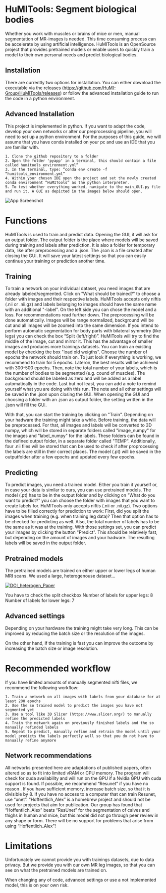 
# HuMITools: Segment biological bodies

Whether you work with muscles or brains of mice or men, manual segmentation of MR-images is needed. This time consuming process can be accelerate by using artificial intelligence.
HuMITools is an OpenSource project that provides pretrained models or enable users to quickly train a model to their own personal needs and predict biological bodies.

## Installation

There are currently two options for installation. You can either download the executable via the releases (https://github.com/HuMI-Group/HuMITools/releases) or follow the advanced installation guide to run the code in a python environment.

## Advanced Installation

This project is implemented in python. If you want to adapt the code, develop your own networks or alter our preprocessing pipeline, you will need to set up a python environment. For the purposes of this guide, we will assume that you have conda installed on your pc and use an IDE that you are familiar with.

    1. Clone the github repository to a folder
    2. Open the folder 'pyapp' in a terminal, this should contain a file called humitools_environment.yml”
    3. In the terminal, type: “conda env create -f “humitools_environment.yml”
    4. Within your chosen IDE open the project and set the newly created conda environment “HuMITools” as the python interpreter. 
    5. To test whether everything worked, navigate to the main_GUI.py file and run it. A GUI as depicted in the images below should open.

![App Screenshot](https://via.placeholder.com/468x300?text=App+Screenshot+Here)

# Functions
HuMITools is used to train and predict data. Opening the GUI, it will ask for an output folder. The output folder is the place where models will be saved during training and labels after prediction. It is also a folder for temporary data, like after preprocessing and a .json. The .json is a file created after closing the GUI. It will save your latest settings so that you can easily continue your training or prediction another time.

## Training
To train a network on your individual dataset, you need images that are already labeled/segmented. Click on "What should be trained?" to choose a folder with images and their respective labels. HuMITools accepts only niftis (.nii or .nii.gz) and labels belonging to images should have the same name with an additional "-label".
On the left side you can chose the model and a loss. For recommendations read further down. The preprocessing will be done automatically. Images will be range normalized, background will be cut and all images will be zoomed into the same dimension. If you intend to perform automatic segmentation for body parts with bilateral symmetry (like legs) you can check the box “Split (left/right)”. HuMITools will try to find the middle of the image, cut and mirror it. This has the advantage of smaller images and produces more trainings datasets. You can train an existing model by checking the box "load old weigths". Choose the number of epochs the network should train on. To just look if everything is working, we recommend to train for 5 epochs. Lateron, the best results will be achieved with 300-500 epochs. Then, note the total number of your labels, which is the number of bodies to be segmented (e.g. cound of muscles). The background should be labeled as zero and will be added as a label automatically in the code. Last but not least, you can add a note to remind yourself what you are doing with this run. The note and all other settings will be saved in the .json upon closing the GUI. When opening the GUI and choosing a folder with an .json as output folder, the setting written in the .json will fill the GUI.

With that, you can start the training by clicking on "Train". Depending on your hadware the training might take a while. Before training, the data will be preprocessed. For that, all images and labels will be converted to 3D numpy, which will be stored in separate folders called "image_numpy" for the images and "label_numpy" for the labels. These folders can be found in the defined output folder, in a separate folder called "TEMP". Additionally, four .nii files will be stored that can be used to check if after proprocessing the labels are still in their correct places. The model (.pt) will be saved in the outputfolder after a few epochs and updated every few epochs.

## Predicting
To predict images, you need a trained model. Either you train it yourself or, in case your data is similar to ours, you can use pretrained models. The model (.pt) has to be in the output folder and by clicking on "What do you want to predict?" you can choose the folder with images that you want to create labels for. HuMITools only accepts niftis (.nii or .nii.gz). Two options have to be filled correctly for prediction to work: First, did you split the images when training (e.g. when training leg data)? Then that option has to be checked for predicting as well. Also, the total number of labels has to be the same as it was at the training. With those settings set, you can predict your images by clicking the button "Predict". This should be relatively fast, but depending on the amount of images and your hadware. The resulting labels will be saved in the output folder.


## Pretrained models
The pretrained models are trained on either upper or lower legs of human MRI scans.
We used a large, heterogenouse dataset... 

[![DOI_heterogen_Paper](https://img.shields.io/badge/DOI-10.3390/diagnostics11101747-blue.svg)](https://www.mdpi.com/2075-4418/11/10/1747)

You have to check the split checkbox
Number of labels for upper legs: 8
Number of labels for lower legs: 7


## Advanced settings
Depending on your hardware the training might take very long. This can be improved by reducing the batch size or the resolution of the images.

On the other hand, if the training is fast you can improve the outcome by increasing the batch size or image resolution.


# Recommended workflow
If you have limited amounts of manually segmented nifti files, we recommend the following workflow:

    1. Train a network on all images with labels from your database for at least 200 epochs
    2. Use the so trained model to predict the images you have not segmented yet
    3. Use a tool like 3D Slicer (https://www.slicer.org/) to manually refine the predicted labels
    4. Train the network again on previously finished labels and the so manually refinded labels 
    5. Repeat to predict, manually refine and retrain the model until your model predicts the labels perfectly well so that you do not have to manually refine anymore

## Network recommendations

All networks presented here are adaptations of published papers, often altered so as to fit into limited vRAM or CPU memory. The program will check for cuda availability and will run on the GPU if a Nvidia GPU with cuda support is found.
If possible, we recommend “Resunet” if you have no reason . If you have sufficient memory, increase batch size, so that it is divisible by 8. If you have no access to a computer that can train Resunet, use “unet”. 
“Hoffentlich_Alex” is a homebrew project and should not be used for projects that aim for publication. Our group has found that “Hoffentlich_Alex” beats “ResUnet” for the segmentation of calves and thighs in human and mice, but this model did not go through peer review in any shape or form. 
There will be no support for problems that arise from using “Hoffentlich_Alex”!


# Limitations
Unfortunately we cannot provide you with trainings datasets, due to data privacy. But we provide you with our own MR leg images, so that you can see on what the pretrained models are trained on.

When changing any of code, advanced settings or use a not implemented model, this is on your own risk.